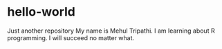# hello-world
Just another repository
My name is Mehul Tripathi.
I am learning about R programming.
I will succeed no matter what.
